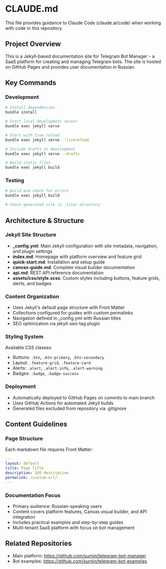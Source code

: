 # CLAUDE.md

This file provides guidance to Claude Code (claude.ai/code) when working with code in this repository.

## Project Overview

This is a Jekyll-based documentation site for Telegram Bot Manager - a SaaS platform for creating and managing Telegram bots. The site is hosted on GitHub Pages and provides user documentation in Russian.

## Key Commands

### Development
```bash
# Install dependencies
bundle install

# Start local development server
bundle exec jekyll serve

# Start with live reload
bundle exec jekyll serve --livereload

# Include drafts in development
bundle exec jekyll serve --drafts

# Build static files
bundle exec jekyll build
```

### Testing
```bash
# Build and check for errors
bundle exec jekyll build

# Check generated site in _site/ directory
```

## Architecture & Structure

### Jekyll Site Structure
- **_config.yml**: Main Jekyll configuration with site metadata, navigation, and plugin settings
- **index.md**: Homepage with platform overview and feature grid
- **quick-start.md**: Installation and setup guide
- **canvas-guide.md**: Complete visual builder documentation
- **api.md**: REST API reference documentation
- **assets/css/style.scss**: Custom styles including buttons, feature grids, alerts, and badges

### Content Organization
- Uses Jekyll's default page structure with Front Matter
- Collections configured for guides with custom permalinks
- Navigation defined in _config.yml with Russian titles
- SEO optimization via jekyll-seo-tag plugin

### Styling System
Available CSS classes:
- Buttons: `.btn`, `.btn-primary`, `.btn-secondary`
- Layout: `.feature-grid`, `.feature-card`
- Alerts: `.alert`, `.alert-info`, `.alert-warning`
- Badges: `.badge`, `.badge-success`

### Deployment
- Automatically deployed to GitHub Pages on commits to main branch
- Uses GitHub Actions for automated Jekyll builds
- Generated files excluded from repository via .gitignore

## Content Guidelines

### Page Structure
Each markdown file requires Front Matter:
```yaml
---
layout: default
title: Page Title
description: SEO description
permalink: /custom-url/
---
```

### Documentation Focus
- Primary audience: Russian-speaking users
- Content covers platform features, Canvas visual builder, and API integration
- Includes practical examples and step-by-step guides
- Multi-tenant SaaS platform with focus on bot management

## Related Repositories
- Main platform: https://github.com/surnin/telegram-bot-manager
- Bot examples: https://github.com/surnin/telegram-bot-examples